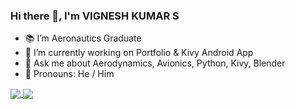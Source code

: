 ### Hi there 👋, I'm VIGNESH KUMAR S

<!--
**VICTORVICKIE/VICTORVICKIE** is a ✨ _special_ ✨ repository because its `README.md` (this file) appears on your GitHub profile.

Here are some ideas to get you started:

- 🔭 I’m currently working on ...
- 🌱 I’m currently learning ...
- 👯 I’m looking to collaborate on ...
- 🤔 I’m looking for help with ...
- 💬 Ask me about ...
- 📫 How to reach me: ...
- 😄 Pronouns: ...
- ⚡ Fun fact: ...
-->
- :books: I’m Aeronautics Graduate
- 🔭 I’m currently working on Portfolio & Kivy Android App
-  💬 Ask me about Aerodynamics, Avionics, Python, Kivy, Blender
-  :man: Pronouns: He / Him

<a href="#">
  <img align="center" src="https://github-readme-stats.vercel.app/api?username=VICTORVICKIE&show_icons=true&theme=tokyonight&hide=issues,"/>
</a>
<a href="#">
  <img align="center" src="https://github-readme-stats.vercel.app/api/top-langs/?username=VICTORVICKIE&layout=compact&theme=tokyonight&hide=scss,"/>
</a>
